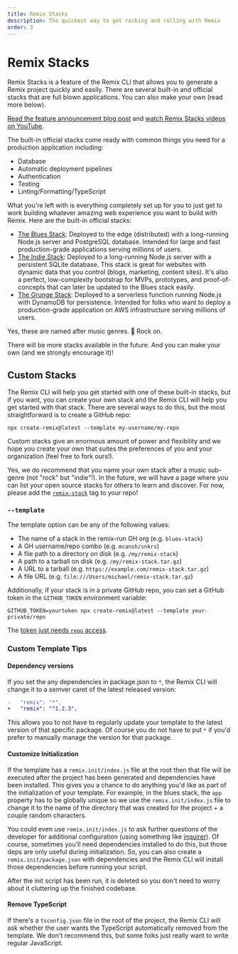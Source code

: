 ```yaml
---
title: Remix Stacks
description: The quickest way to get rocking and rolling with Remix
order: 3
---
```


# Remix Stacks

Remix Stacks is a feature of the Remix CLI that allows you to generate a Remix project quickly and easily. There are several built-in and official stacks that are full blown applications. You can also make your own (read more below).

[Read the feature announcement blog post][read-the-feature-announcement-blog-post] and [watch Remix Stacks videos on YouTube][watch-remix-stacks-videos-on-you-tube].

The built-in official stacks come ready with common things you need for a production application including:

- Database
- Automatic deployment pipelines
- Authentication
- Testing
- Linting/Formatting/TypeScript

What you're left with is everything completely set up for you to just get to work building whatever amazing web experience you want to build with Remix. Here are the built-in official stacks:

- [The Blues Stack][the-blues-stack]: Deployed to the edge (distributed) with a long-running Node.js server and PostgreSQL database. Intended for large and fast production-grade applications serving millions of users.
- [The Indie Stack][the-indie-stack]: Deployed to a long-running Node.js server with a persistent SQLite database. This stack is great for websites with dynamic data that you control (blogs, marketing, content sites). It's also a perfect, low-complexity bootstrap for MVPs, prototypes, and proof-of-concepts that can later be updated to the Blues stack easily.
- [The Grunge Stack][the-grunge-stack]: Deployed to a serverless function running Node.js with DynamoDB for persistence. Intended for folks who want to deploy a production-grade application on AWS infrastructure serving millions of users.

Yes, these are named after music genres. 🤘 Rock on.

There will be more stacks available in the future. And you can make your own (and we strongly encourage it)!

## Custom Stacks

The Remix CLI will help you get started with one of these built-in stacks, but if you want, you can create your own stack and the Remix CLI will help you get started with that stack. There are several ways to do this, but the most straightforward is to create a GitHub repo:

```
npx create-remix@latest --template my-username/my-repo
```

Custom stacks give an enormous amount of power and flexibility and we hope you create your own that suites the preferences of you and your organization (feel free to fork ours!).

<docs-success>Yes, we do recommend that you name your own stack after a music sub-genre (not "rock" but "indie"!). In the future, we will have a page where you can list your open source stacks for others to learn and discover. For now, please add the <a href="https://github.com/topics/remix-stack"><code>remix-stack</code></a> tag to your repo!</docs-success>

### `--template`

The template option can be any of the following values:

- The name of a stack in the remix-run GH org (e.g. `blues-stack`)
- A GH username/repo combo (e.g. `mcansh/snkrs`)
- A file path to a directory on disk (e.g. `/my/remix-stack`)
- A path to a tarball on disk (e.g. `/my/remix-stack.tar.gz`)
- A URL to a tarball (e.g. `https://example.com/remix-stack.tar.gz`)
- A file URL (e.g. `file:///Users/michael/remix-stack.tar.gz`)

Additionally, if your stack is in a private GitHub repo, you can set a GitHub token in the `GITHUB_TOKEN` environment variable:

```
GITHUB_TOKEN=yourtoken npx create-remix@latest --template your-private/repo
```

The [token just needs `repo` access][repo access token].

### Custom Template Tips

#### Dependency versions

If you set the any dependencies in package.json to `*`, the Remix CLI will change it to a semver caret of the latest released version:

```diff
-   "remix": "*",
+   "remix": "^1.2.3",
```

This allows you to not have to regularly update your template to the latest version of that specific package. Of course you do not have to put `*` if you'd prefer to manually manage the version for that package.

#### Customize Initialization

If the template has a `remix.init/index.js` file at the root then that file will be executed after the project has been generated and dependencies have been installed. This gives you a chance to do anything you'd like as part of the initialization of your template. For example, in the blues stack, the `app` property has to be globally unique so we use the `remix.init/index.js` file to change it to the name of the directory that was created for the project + a couple random characters.

You could even use `remix.init/index.js` to ask further questions of the developer for additional configuration (using something like [inquirer][inquirer]). Of course, sometimes you'll need dependencies installed to do this, but those deps are only useful during initialization. So, you can also create a `remix.init/package.json` with dependencies and the Remix CLI will install those dependencies before running your script.

After the init script has been run, it is deleted so you don't need to worry about it cluttering up the finished codebase.

#### Remove TypeScript

If there's a `tsconfig.json` file in the root of the project, the Remix CLI will ask whether the user wants the TypeScript automatically removed from the template. We don't recommend this, but some folks just really want to write regular JavaScript.

[repo access token]: https://github.com/settings/tokens/new?description=Remix%20Private%20Stack%20Access&scopes=repo
[inquirer]: https://npm.im/inquirer
[read-the-feature-announcement-blog-post]: /blog/remix-stacks
[watch-remix-stacks-videos-on-you-tube]: https://www.youtube.com/playlist?list=PLXoynULbYuEC8-gJCqyXo94RufAvSA6R3
[the-blues-stack]: https://github.com/remix-run/blues-stack
[the-indie-stack]: https://github.com/remix-run/indie-stack
[the-grunge-stack]: https://github.com/remix-run/grunge-stack
